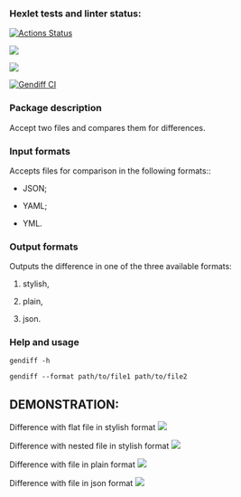 ### Hexlet tests and linter status:
[![Actions Status](https://github.com/Valerii-Denisov/python-project-lvl2/workflows/hexlet-check/badge.svg)](https://github.com/Valerii-Denisov/python-project-lvl2/actions)

<a href="https://codeclimate.com/github/Valerii-Denisov/python-project-lvl2/maintainability"><img src="https://api.codeclimate.com/v1/badges/353756ee1d4446c19be6/maintainability" /></a>

<a href="https://codeclimate.com/github/Valerii-Denisov/python-project-lvl2/test_coverage"><img src="https://api.codeclimate.com/v1/badges/353756ee1d4446c19be6/test_coverage" /></a>

[![Gendiff CI](https://github.com/Valerii-Denisov/python-project-lvl2/actions/workflows/projectci.yml/badge.svg)](https://github.com/Valerii-Denisov/python-project-lvl2/actions/workflows/projectci.yml)

<h3> Package description</h3>
Accept two files and compares them for differences.

<h3> Input formats</h3>
Accepts files for comparison in the following formats::

- JSON;

- YAML;

- YML.

<h3> Output formats</h3>
Outputs the difference in one of the three available formats:

1) stylish,

2) plain,

3) json.


<h3> Help and usage</h3>

<code>gendiff -h</code>

<code>gendiff --format path/to/file1 path/to/file2</code>

<h2>DEMONSTRATION:</h2>

Difference with flat file in stylish format
<a href="https://asciinema.org/a/bZZb6a3RaDwT8gLzv1Ool7EOd" target="_blank"><img src="https://asciinema.org/a/bZZb6a3RaDwT8gLzv1Ool7EOd.svg" /></a>

Difference with nested file in stylish format
<a href="https://asciinema.org/a/KLCSYMyJy60c8r5qXcEyVTCD9" target="_blank"><img src="https://asciinema.org/a/KLCSYMyJy60c8r5qXcEyVTCD9.svg" /></a>

Difference with file in plain format
<a href="https://asciinema.org/a/i2kC4YUXY0zECT3eMxpNos5oC" target="_blank"><img src="https://asciinema.org/a/i2kC4YUXY0zECT3eMxpNos5oC.svg" /></a>

Difference with file in json format
<a href="https://asciinema.org/a/yECAxIgZpS2Hq0loQYxSDEZRX" target="_blank"><img src="https://asciinema.org/a/yECAxIgZpS2Hq0loQYxSDEZRX.svg" /></a>